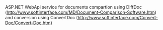 ASP.NET WebApi service for documents compartion using DiffDoc (http://www.softinterface.com/MD/Document-Comparison-Software.htm) and conversion using ConvertDoc (http://www.softinterface.com/Convert-Doc/Convert-Doc.htm)